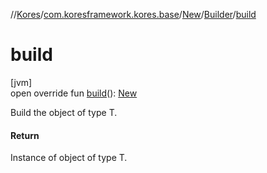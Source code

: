 //[Kores](../../../../index.md)/[com.koresframework.kores.base](../../index.md)/[New](../index.md)/[Builder](index.md)/[build](build.md)

# build

[jvm]\
open override fun [build](build.md)(): [New](../index.md)

Build the object of type T.

#### Return

Instance of object of type T.

